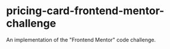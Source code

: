 # pricing-card-frontend-mentor-challenge
An implementation of the "Frontend Mentor" code challenge.
